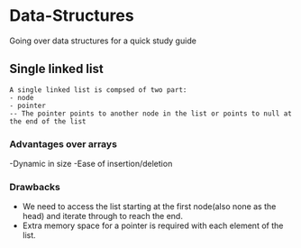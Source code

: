 # Data-Structures
Going over data structures for a quick study guide

## Single linked list
```
A single linked list is compsed of two part:
- node
- pointer
-- The pointer points to another node in the list or points to null at the end of the list
```

### Advantages over arrays 
-Dynamic in size
-Ease of insertion/deletion

### Drawbacks 
- We need to access the list starting at the first node(also none as the head) and iterate through to reach the end. 
- Extra memory space for a pointer is required with each element of the list. 

 